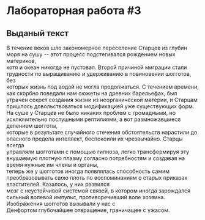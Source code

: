 # Лабораторная работа #3
## Выданый текст

В течение веков шло закономерное переселение Старцев из глубин моря на сушу  -- этот процесс подстегивался рождением новых материков,  
хотя и океан никогда не пустовал. Второй причиной миграции стали трудности по выращиванию и удерживанию в повиновении шогготов, без  
которых жизнь под водой не могла продолжаться. С течением времени, как скорбно поведали нам сюжеты на древних барельефах, был  
утрачен секрет создания жизни из неорганической материи, и Старцам пришлось довольствоваться модификацией уже существующих форм.  
На суше у Старцев не было никаких проблем с громадными, но исключительно послушными рептилиями, а вот размножавшиеся делением шогготы,  
которые в результате случайного стечения обстоятельств нарастили до опасного предела интеллект, беспокоили их чрезвычайно. Старцы всегда  
управляли шогготами с помощью гипноза, легко трансформируя эту внушаемую плотную плазму согласно потребностям и создавая на время нужные им члены и органы,  
теперь же у шогготов иногда появлялась способность самим преобразовывать свою плоть по воспоминаниям о старых приказах властителей. Казалось, у них развился  
мозг с неустойчивой системой связей, в котором иногда зарождался сильный волевой импульс, противоречивший воле хозяина. Изображения шогготов вызывали у нас с  
Денфортом глубочайшее отвращение, граничащее с ужасом.